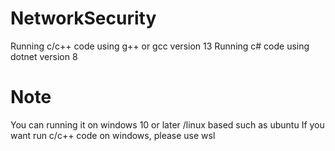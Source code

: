 # NetworkSecurity
Running c/c++ code using g++ or gcc version 13
Running c# code using dotnet version 8

# Note
You can running it on windows 10 or later /linux based such as ubuntu
If you want run c/c++ code on windows, please use wsl
